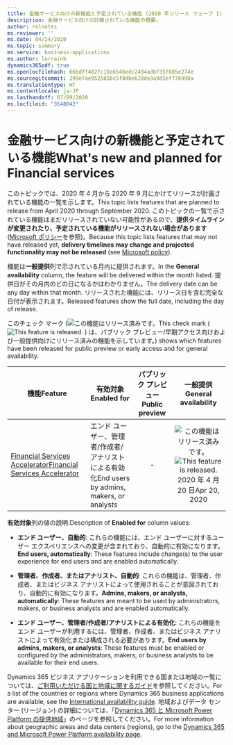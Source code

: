 ```yaml
---
title: 金融サービス向けの新機能と予定されている機能 (2020 年リリース ウェーブ 1)
description: 金融サービス向けの計画されている機能の概要。
author: relnotes
ms.reviewer: ''
ms.date: 04/24/2020
ms.topic: summary
ms.service: business-applications
ms.author: lorrainb
dynamics365pdf: true
ms.openlocfilehash: 66bdff482fc10a6546edc2494adbf35f685e274e
ms.sourcegitcommit: 299e7ae952585bc5f8dbe620de3a9d5ef778990a
ms.translationtype: HT
ms.contentlocale: ja-JP
ms.lasthandoff: 07/09/2020
ms.locfileid: "3548042"
---
```

# <a name="whats-new-and-planned-for-financial-services"></a><span data-ttu-id="dc2eb-103">金融サービス向けの新機能と予定されている機能</span><span class="sxs-lookup"><span data-stu-id="dc2eb-103">What's new and planned for Financial services</span></span>

<span data-ttu-id="dc2eb-104">このトピックでは、2020 年 4 月から 2020 年 9 月にかけてリリースが計画されている機能の一覧を示します。</span><span class="sxs-lookup"><span data-stu-id="dc2eb-104">This topic lists features that are planned to release from April 2020 through September 2020.</span></span> <span data-ttu-id="dc2eb-105">このトピックの一覧で示されている機能はまだリリースされていない可能性があるので、**提供タイムラインが変更されたり、予定されている機能がリリースされない場合があります** ([Microsoft ポリシー](https://go.microsoft.com/fwlink/p/?linkid=2007332)を参照)。</span><span class="sxs-lookup"><span data-stu-id="dc2eb-105">Because this topic lists features that may not have released yet, **delivery timelines may change and projected functionality may not be released** (see [Microsoft policy](https://go.microsoft.com/fwlink/p/?linkid=2007332)).</span></span>

<span data-ttu-id="dc2eb-106">機能は**一般提供**列で示されている月内に提供されます。</span><span class="sxs-lookup"><span data-stu-id="dc2eb-106">In the **General availability** column, the feature will be delivered within the month listed.</span></span> <span data-ttu-id="dc2eb-107">提供日がその月内のどの日になるかはわかりません。</span><span class="sxs-lookup"><span data-stu-id="dc2eb-107">The delivery date can be any day within that month.</span></span> <span data-ttu-id="dc2eb-108">リリースされた機能には、リリース日を含む完全な日付が表示されます。</span><span class="sxs-lookup"><span data-stu-id="dc2eb-108">Released features show the full date, including the day of release.</span></span>

<span data-ttu-id="dc2eb-109">このチェック マーク (![この機能はリリース済みです。](/dynamics365-release-plan/media/green-checkmark.png "この機能はリリース済みです。")</span><span class="sxs-lookup"><span data-stu-id="dc2eb-109">This check mark (![This feature is released.](/dynamics365-release-plan/media/green-checkmark.png "This feature is released.")</span></span> <span data-ttu-id="dc2eb-110">) は、パブリック プレビュー/早期アクセス向けおよび一般提供向けにリリース済みの機能を示しています。</span><span class="sxs-lookup"><span data-stu-id="dc2eb-110">) shows which features have been released for public preview or early access and for general availability.</span></span>

| <span data-ttu-id="dc2eb-111">機能</span><span class="sxs-lookup"><span data-stu-id="dc2eb-111">Feature</span></span>    | <span data-ttu-id="dc2eb-112">有効対象</span><span class="sxs-lookup"><span data-stu-id="dc2eb-112">Enabled for</span></span>    |  <span data-ttu-id="dc2eb-113">パブリック プレビュー</span><span class="sxs-lookup"><span data-stu-id="dc2eb-113">Public preview</span></span> |  <span data-ttu-id="dc2eb-114">一般提供</span><span class="sxs-lookup"><span data-stu-id="dc2eb-114">General availability</span></span> | 
| ---------- |---------------- | :---------------: |:--------------: |
| [<span data-ttu-id="dc2eb-115">Financial Services Accelerator</span><span class="sxs-lookup"><span data-stu-id="dc2eb-115">Financial Services Accelerator</span></span>](financial-services-accelerator.md) | <span data-ttu-id="dc2eb-116">エンド ユーザー、管理者/作成者/アナリストによる有効化</span><span class="sxs-lookup"><span data-stu-id="dc2eb-116">End users by admins, makers, or analysts</span></span>| -|<span data-ttu-id="dc2eb-117">![この機能はリリース済みです。](/dynamics365-release-plan/media/green-checkmark.png "この機能はリリース済みです。")</span><span class="sxs-lookup"><span data-stu-id="dc2eb-117">![This feature is released.](/dynamics365-release-plan/media/green-checkmark.png "This feature is released.")</span></span> <span data-ttu-id="dc2eb-118">2020 年 4 月 20 日</span><span class="sxs-lookup"><span data-stu-id="dc2eb-118">Apr 20, 2020</span></span> | 

<span data-ttu-id="dc2eb-119">**有効対象**列の値の説明:</span><span class="sxs-lookup"><span data-stu-id="dc2eb-119">Description of **Enabled for** column values:</span></span>

- <span data-ttu-id="dc2eb-120">**エンド ユーザー、自動的**: これらの機能には、エンド ユーザーに対するユーザー エクスペリエンスへの変更が含まれており、自動的に有効になります。</span><span class="sxs-lookup"><span data-stu-id="dc2eb-120">**End users, automatically**: These features include change(s) to the user experience for end users and are enabled automatically.</span></span>

- <span data-ttu-id="dc2eb-121">**管理者、作成者、またはアナリスト、自動的**: これらの機能は、管理者、作成者、またはビジネス アナリストによって使用されることが意図されており、自動的に有効になります。</span><span class="sxs-lookup"><span data-stu-id="dc2eb-121">**Admins, makers, or analysts, automatically**: These features are meant to be used by administrators, makers, or business analysts and are enabled automatically.</span></span>

- <span data-ttu-id="dc2eb-122">**エンド ユーザー、管理者/作成者/アナリストによる有効化**: これらの機能をエンド ユーザーが利用するには、管理者、作成者、またはビジネス アナリストによって有効化または構成される必要があります。</span><span class="sxs-lookup"><span data-stu-id="dc2eb-122">**End users by admins, makers, or analysts**: These features must be enabled or configured by the administrators, makers, or business analysts to be available for their end users.</span></span>

<span data-ttu-id="dc2eb-123">Dynamics 365 ビジネス アプリケーションを利用できる国または地域の一覧については、[ご利用いただける国と地域に関するガイド](https://aka.ms/dynamics_365_international_availability_deck)を参照してください。</span><span class="sxs-lookup"><span data-stu-id="dc2eb-123">For a list of the countries or regions where Dynamics 365 business applications are available, see the [International availability guide](https://aka.ms/dynamics_365_international_availability_deck).</span></span> <span data-ttu-id="dc2eb-124">地域およびデータ センター (リージョン) の詳細については、「[Dynamics 365 と Microsoft Power Platform の提供地域](https://aka.ms/BusinessAppsGeoAvailability)」のページを参照してください。</span><span class="sxs-lookup"><span data-stu-id="dc2eb-124">For more information about geographic areas and data centers (regions),  go to the [Dynamics 365 and Microsoft Power Platform availability page](https://aka.ms/BusinessAppsGeoAvailability).</span></span>
